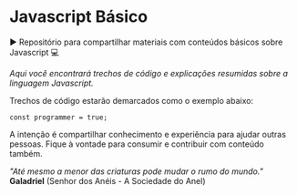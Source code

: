 # Javascript Básico
▶︎ Repositório para compartilhar materiais com conteúdos básicos sobre Javascript 💻

*Aqui você encontrará trechos de código e explicações resumidas sobre a linguagem Javascript.*

Trechos de código estarão demarcados como o exemplo abaixo:
```
const programmer = true;
```

A intenção é compartilhar conhecimento e experiência para ajudar outras pessoas.
Fique à vontade para consumir e contribuir com conteúdo também.

*"Até mesmo a menor das criaturas pode mudar o rumo do mundo."*<br> 
**Galadriel** (Senhor dos Anéis - A Sociedade do Anel)
